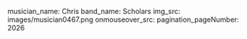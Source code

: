 musician_name: Chris
band_name: Scholars
img_src: images/musician0467.png
onmouseover_src: 
pagination_pageNumber: 2026
